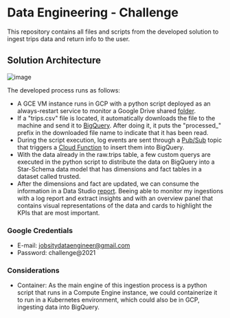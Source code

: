 # Data Engineering - Challenge
This repository contains all files and scripts from the developed solution to ingest trips data and return info to the user.

## Solution Architecture
![image](https://user-images.githubusercontent.com/32855093/123534785-f1faa900-d6f5-11eb-9dae-ce0797eef64f.png)

The developed process runs as follows:
 - A GCE VM instance runs in GCP with a python script deployed as an always-restart service to monitor a Google Drive shared [folder](https://drive.google.com/drive/folders/144a7RKyQC6o9GB1TkEZ-wuSpqV8Lr5tZ?usp=sharing). 
 - If a "trips.csv" file is located, it automatically downloads the file to the machine and send it to [BigQuery](https://console.cloud.google.com/bigquery?project=jobsity-317503&ws=!1m0). After doing it, it puts the "processed_" prefix in the downloaded file name to indicate that it has been read.
 - During the script execution, log events are sent through a [Pub/Sub](https://console.cloud.google.com/cloudpubsub/topic/list?project=jobsity-317503) topic that triggers a [Cloud Function](https://console.cloud.google.com/functions/list?project=jobsity-317503&tab=source) to insert them into BigQuery.
 - With the data already in the raw.trips table, a few custom querys are executed in the python script to distribute the data on BigQuery into a Star-Schema data model that has dimensions and fact tables in a dataset called trusted.
 - After the dimensions and fact are updated, we can consume the information in a Data Studio [report](https://datastudio.google.com/reporting/53518e1c-51d2-4c17-a09d-b5f0369bbf75). Beeing able to monitor my ingestions with a log report and extract insights and with an overview panel that contains visual representations of the data and cards to highlight the KPIs that are most important.

### Google Credentials
 - E-mail: jobsitydataengineer@gmail.com
 - Password: challenge@2021

### Considerations
- Container: As the main engine of this ingestion process is a python script that runs in a Compute Engine instance, we could containerize it to run in a Kubernetes environment, which could also be in GCP, ingesting data into BigQuery. 
